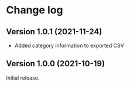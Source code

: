 Change log
==========

Version 1.0.1 (2021-11-24)
--------------------------
- Added category information to exported CSV


Version 1.0.0 (2021-10-19)
--------------------------
Initial release.
